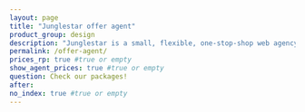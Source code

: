 ```yaml
---
layout: page
title: "Junglestar offer agent"
product_group: design
description: "Junglestar is a small, flexible, one-stop-shop web agency. We craft information architecture, screen design, code and deploy. We offer Packed Solutions all-including and top quality affordable custom designs. We help companies and individuals organize their communication. We grow relationships with clients. We design, produce & develop well thought user experiences. From slide shows to offline-ready web apps"
permalink: /offer-agent/
prices_rp: true #true or empty
show_agent_prices: true #true or empty
question: Check our packages!
after:
no_index: true #true or empty
---
```

